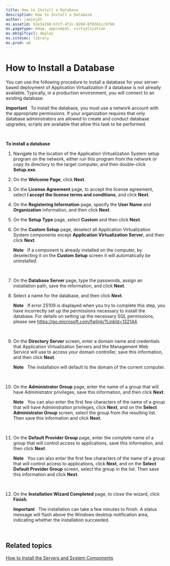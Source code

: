 ```yaml
---
title: How to Install a Database
description: How to Install a Database
author: jamiejdt
ms.assetid: 52e3a19d-b7cf-4f2c-8268-0f8361cc9766
ms.pagetype: mdop, appcompat, virtualization
ms.mktglfcycl: deploy
ms.sitesec: library
ms.prod: w8
---
```



# How to Install a Database


You can use the following procedure to install a database for your server-based deployment of Application Virtualization if a database is not already available. Typically, in a production environment, you will connect to an existing database.

**Important**  
To install the database, you must use a network account with the appropriate permissions. If your organization requires that only database administrators are allowed to create and conduct database upgrades, scripts are available that allow this task to be performed.

 

**To install a database**

1.  Navigate to the location of the Application Virtualization System setup program on the network, either run this program from the network or copy its directory to the target computer, and then double-click **Setup.exe**.

2.  On the **Welcome Page**, click **Next**.

3.  On the **License Agreement** page, to accept the license agreement, select **I accept the license terms and conditions**, and click **Next**.

4.  On the **Registering Information** page, specify the **User Name** and **Organization** information, and then click **Next**.

5.  On the **Setup Type** page, select **Custom** and then click **Next**.

6.  On the **Custom Setup** page, deselect all Application Virtualization System components except **Application Virtualization Server**, and then click **Next**.

    **Note**  
    If a component is already installed on the computer, by deselecting it on the **Custom Setup** screen it will automatically be uninstalled.

     

7.  On the **Database Server** page, type the passwords, assign an installation path, save the information, and click **Next**.

8.  Select a name for the database, and then click **Next**.

    **Note**  
    If error 25109 is displayed when you try to complete this step, you have incorrectly set up the permissions necessary to install the database. For details on setting up the necessary SQL permissions, please see <https://go.microsoft.com/fwlink/?LinkId=132144>.

     

9.  On the **Directory Server** screen, enter a domain name and credentials that Application Virtualization Servers and the Management Web Service will use to access your domain controller, save this information, and then click **Next**.

    **Note**  
    The installation will default to the domain of the current computer.

     

10. On the **Administrator Group** page, enter the name of a group that will have Administrator privileges, save this information, and then click **Next**.

    **Note**  
    You can also enter the first few characters of the name of a group that will have Administration privileges, click **Next**, and on the **Select Administrator Group** screen, select the group from the resulting list. Then save this information and click **Next**.

     

11. On the **Default Provider Group** page, enter the complete name of a group that will control access to applications, save this information, and then click **Next**.

    **Note**  
    You can also enter the first few characters of the name of a group that will control access to applications, click **Next**, and on the **Select Default Provider Group** screen, select the group in the list. Then save this information and click **Next**.

     

12. On the **Installation Wizard Completed** page, to close the wizard, click **Finish**.

    **Important**  
    The installation can take a few minutes to finish. A status message will flash above the Windows desktop notification area, indicating whether the installation succeeded.

     

## Related topics


[How to Install the Servers and System Components](how-to-install-the-servers-and-system-components.md)

 

 





